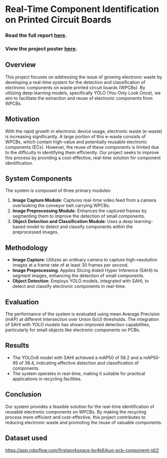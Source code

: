 # Real-Time Component Identification on Printed Circuit Boards

### Read the full report [here](https://github.com/AakashHegde/CS598EKS-Component-Detection-on-PCBs/blob/main/RealTimeComponentIDOnPCBs.pdf).
### View the project poster [here](https://github.com/AakashHegde/CS598EKS-Component-Detection-on-PCBs/blob/main/RealTimeComponentIDOnPCBsPoster.pdf).

## Overview

This project focuses on addressing the issue of growing electronic waste by developing a real-time system for the detection and classification of electronic components on waste printed circuit boards (WPCBs). By utilizing deep learning models, specifically YOLO (You Only Look Once), we aim to facilitate the extraction and reuse of electronic components from WPCBs.

## Motivation

With the rapid growth in electronic device usage, electronic waste (e-waste) is increasing significantly. A large portion of this e-waste consists of WPCBs, which contain high-value and potentially reusable electronic components (ECs). However, the reuse of these components is limited due to the difficulty in identifying them efficiently. Our project seeks to improve this process by providing a cost-effective, real-time solution for component identification.

## System Components

The system is composed of three primary modules:

1. **Image Capture Module**: Captures real-time video feed from a camera overlooking the conveyor belt carrying WPCBs.
2. **Image Preprocessing Module**: Enhances the captured frames by segmenting them to improve the detection of small components.
3. **Object Detection and Classification Module**: Uses a deep learning-based model to detect and classify components within the preprocessed images.

## Methodology

- **Image Capture**: Utilizes an ordinary camera to capture high-resolution images at a frame rate of at least 30 frames per second.
- **Image Preprocessing**: Applies Slicing Aided Hyper Inference (SAHI) to segment images, enhancing the detection of small components.
- **Object Detection**: Employs YOLO models, integrated with SAHI, to detect and classify electronic components in real-time.

## Evaluation

The performance of the system is evaluated using mean Average Precision (mAP) at different Intersection over Union (IoU) thresholds. The integration of SAHI with YOLO models has shown improved detection capabilities, particularly for small objects like electronic components on PCBs.

## Results

- The YOLOv8 model with SAHI achieved a mAP50 of 56.2 and a mAP50-95 of 38.4, indicating effective detection and classification of components.
- The system operates in real-time, making it suitable for practical applications in recycling facilities.

## Conclusion

Our system provides a feasible solution for the real-time identification of reusable electronic components on WPCBs. By making the recycling process more efficient and cost-effective, this project contributes to reducing electronic waste and promoting the reuse of valuable components.

## Dataset used
https://app.roboflow.com/firstworkspace-bv4k6/kuo-pcb-component-id/2